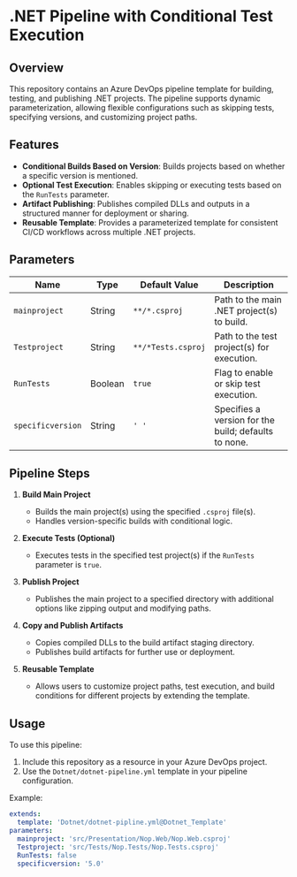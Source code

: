 # .NET Pipeline with Conditional Test Execution

## Overview
This repository contains an Azure DevOps pipeline template for building, testing, and publishing .NET projects. The pipeline supports dynamic parameterization, allowing flexible configurations such as skipping tests, specifying versions, and customizing project paths.

## Features
- **Conditional Builds Based on Version**: Builds projects based on whether a specific version is mentioned.
- **Optional Test Execution**: Enables skipping or executing tests based on the `RunTests` parameter.
- **Artifact Publishing**: Publishes compiled DLLs and outputs in a structured manner for deployment or sharing.
- **Reusable Template**: Provides a parameterized template for consistent CI/CD workflows across multiple .NET projects.

## Parameters
| Name               | Type    | Default Value                         | Description                                             |
|--------------------|---------|---------------------------------------|---------------------------------------------------------|
| `mainproject`      | String  | `**/*.csproj`                         | Path to the main .NET project(s) to build.              |
| `Testproject`      | String  | `**/*Tests.csproj`                    | Path to the test project(s) for execution.              |
| `RunTests`         | Boolean | `true`                                | Flag to enable or skip test execution.                  |
| `specificversion`  | String  | `' '`                                 | Specifies a version for the build; defaults to none.    |

## Pipeline Steps
1. **Build Main Project**
   - Builds the main project(s) using the specified `.csproj` file(s).
   - Handles version-specific builds with conditional logic.

2. **Execute Tests (Optional)**
   - Executes tests in the specified test project(s) if the `RunTests` parameter is `true`.

3. **Publish Project**
   - Publishes the main project to a specified directory with additional options like zipping output and modifying paths.

4. **Copy and Publish Artifacts**
   - Copies compiled DLLs to the build artifact staging directory.
   - Publishes build artifacts for further use or deployment.

5. **Reusable Template**
   - Allows users to customize project paths, test execution, and build conditions for different projects by extending the template.

## Usage
To use this pipeline:
1. Include this repository as a resource in your Azure DevOps project.
2. Use the `Dotnet/dotnet-pipeline.yml` template in your pipeline configuration.

Example:
```yaml
extends:
  template: 'Dotnet/dotnet-pipline.yml@Dotnet_Template'
parameters:
  mainproject: 'src/Presentation/Nop.Web/Nop.Web.csproj'
  Testproject: 'src/Tests/Nop.Tests/Nop.Tests.csproj'
  RunTests: false
  specificversion: '5.0'
